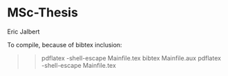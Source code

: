 # MSc-Thesis
Eric Jalbert

To compile, because of bibtex inclusion:
>> pdflatex -shell-escape Mainfile.tex
>> bibtex Mainfile.aux
>> pdflatex -shell-escape Mainfile.tex


